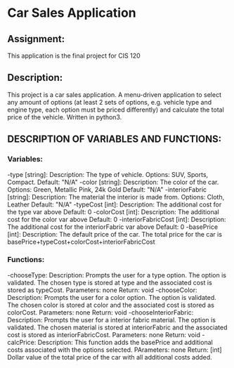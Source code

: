 # Car Sales Application

## Assignment:
This application is the final project for CIS 120

## Description:
This project is a car sales application. A menu-driven application to select any amount of options (at least 2 sets of options, e.g. vehicle type and engine type, each option must be priced differently) and calculate the total price of the vehicle. Written in python3.

## DESCRIPTION OF VARIABLES AND FUNCTIONS:

### Variables:
-type [string]: 
    Description: The type of vehicle. 
    Options: SUV, Sports, Compact. 
    Default: "N/A"
-color [string]: 
    Description: The color of the car. 
    Options: Green, Metallic Pink, 24k Gold
    Default: "N/A"
-interiorFabric [string]: 
    Description: The material the interior is made from. 
    Options: Cloth, Leather
    Default: "N/A"
-typeCost [int]: 
    Description: The additional cost for the type var above
    Default: 0
-colorCost [int]: 
    Description: The additional cost for the color var above
    Default: 0
-interiorFabricCost [int]: 
    Description: The additional cost for the interiorFabric var above
    Default: 0
-basePrice [int]: 
    Description: The default price of the car. The total price for the car is basePrice+typeCost+colorCost+interiorFabricCost
        
### Functions:
-chooseType:
    Description: Prompts the user for a type option. The option is validated. The chosen type is stored at type and the associated cost is stored as typeCost.
    Parameters: none
    Return: void
-chooseColor:
    Description: Prompts the user for a color option. The option is validated. The chosen color is stored at color and the associated cost is stored as colorCost.
    Parameters: none
    Return: void
-chooseInteriorFabric:
    Description: Prompts the user for a interior fabric material. The option is validated. The chosen material is stored at interiorFabric and the associated cost is stored as interiorFabricCost.
    Parameters: none
    Return: void
-calcPrice:
    Description: This function adds the basePrice and additional costs associated with the options selected.
    PArameters: none
    Return: [int] Dollar value of the total price of the car with all additional costs added.
